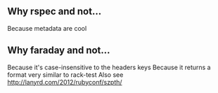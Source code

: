 Why rspec and not...
--------------------

Because metadata are cool

Why faraday and not...
----------------------

Because it's case-insensitive to the headers keys
Because it returns a format very similar to rack-test
Also see http://lanyrd.com/2012/rubyconf/szpth/
